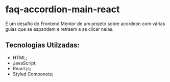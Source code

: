# faq-accordion-main-react

É um desafio do Frontend Mentor de um projeto sobre acordeon com várias guias que se espandem e retraem a se clicar nelas.

## Tecnologias Utilzadas:

- HTML;
- JavaScript;
- React.js;
- Styled Componets;